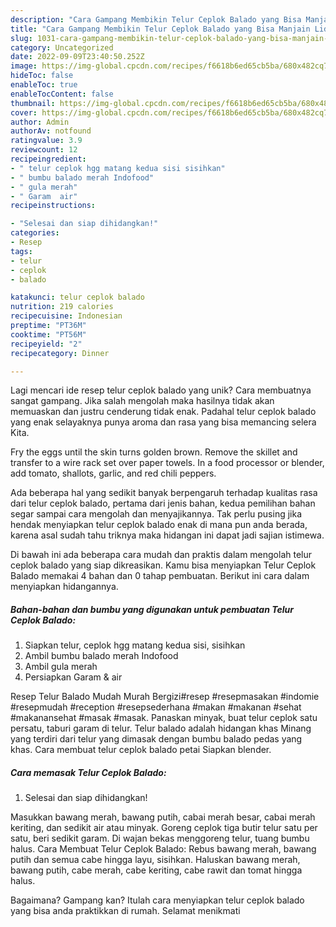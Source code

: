 ```yaml
---
description: "Cara Gampang Membikin Telur Ceplok Balado yang Bisa Manjain Lidah"
title: "Cara Gampang Membikin Telur Ceplok Balado yang Bisa Manjain Lidah"
slug: 1031-cara-gampang-membikin-telur-ceplok-balado-yang-bisa-manjain-lidah
category: Uncategorized
date: 2022-09-09T23:40:50.252Z
image: https://img-global.cpcdn.com/recipes/f6618b6ed65cb5ba/680x482cq70/telur-ceplok-balado-foto-resep-utama.jpg
hideToc: false
enableToc: true
enableTocContent: false
thumbnail: https://img-global.cpcdn.com/recipes/f6618b6ed65cb5ba/680x482cq70/telur-ceplok-balado-foto-resep-utama.jpg
cover: https://img-global.cpcdn.com/recipes/f6618b6ed65cb5ba/680x482cq70/telur-ceplok-balado-foto-resep-utama.jpg
author: Admin
authorAv: notfound
ratingvalue: 3.9
reviewcount: 12
recipeingredient:
- " telur ceplok hgg matang kedua sisi sisihkan"
- " bumbu balado merah Indofood"
- " gula merah"
- " Garam  air"
recipeinstructions:

- "Selesai dan siap dihidangkan!"
categories:
- Resep
tags:
- telur
- ceplok
- balado

katakunci: telur ceplok balado 
nutrition: 219 calories
recipecuisine: Indonesian
preptime: "PT36M"
cooktime: "PT56M"
recipeyield: "2"
recipecategory: Dinner

---
```





Lagi mencari ide resep telur ceplok balado yang unik? Cara membuatnya sangat gampang. Jika salah mengolah maka hasilnya tidak akan memuaskan dan justru cenderung tidak enak. Padahal telur ceplok balado yang enak selayaknya punya aroma dan rasa yang bisa memancing selera Kita.





Fry the eggs until the skin turns golden brown. Remove the skillet and transfer to a wire rack set over paper towels. In a food processor or blender, add tomato, shallots, garlic, and red chili peppers.

Ada beberapa hal yang sedikit banyak berpengaruh terhadap kualitas rasa dari telur ceplok balado, pertama dari jenis bahan, kedua pemilihan bahan segar sampai cara mengolah dan menyajikannya. Tak perlu pusing jika hendak menyiapkan telur ceplok balado enak di mana pun anda berada, karena asal sudah tahu triknya maka hidangan ini dapat jadi sajian istimewa.






Di bawah ini ada beberapa cara mudah dan praktis dalam mengolah telur ceplok balado yang siap dikreasikan. Kamu bisa menyiapkan Telur Ceplok Balado memakai 4 bahan dan 0 tahap pembuatan. Berikut ini cara dalam menyiapkan hidangannya.

<!--inarticleads1-->

##### Bahan-bahan dan bumbu yang digunakan untuk pembuatan Telur Ceplok Balado:

1. Siapkan  telur, ceplok hgg matang kedua sisi, sisihkan
1. Ambil  bumbu balado merah Indofood
1. Ambil  gula merah
1. Persiapkan  Garam &amp; air


Resep Telur Balado Mudah Murah Bergizi#resep #resepmasakan #indomie #resepmudah #reception #resepsederhana #makan #makanan #sehat #makanansehat #masak #masak. Panaskan minyak, buat telur ceplok satu persatu, taburi garam di telur. Telur balado adalah hidangan khas Minang yang terdiri dari telur yang dimasak dengan bumbu balado pedas yang khas. Cara membuat telur ceplok balado petai Siapkan blender. 

<!--inarticleads2-->

##### Cara memasak Telur Ceplok Balado:


1. Selesai dan siap dihidangkan!

Masukkan bawang merah, bawang putih, cabai merah besar, cabai merah keriting, dan sedikit air atau minyak. Goreng ceplok tiga butir telur satu per satu, beri sedikit garam. Di wajan bekas menggoreng telur, tuang bumbu halus. Cara Membuat Telur Ceplok Balado: Rebus bawang merah, bawang putih dan semua cabe hingga layu, sisihkan. Haluskan bawang merah, bawang putih, cabe merah, cabe keriting, cabe rawit dan tomat hingga halus. 

Bagaimana? Gampang kan? Itulah cara menyiapkan telur ceplok balado yang bisa anda praktikkan di rumah. Selamat menikmati
